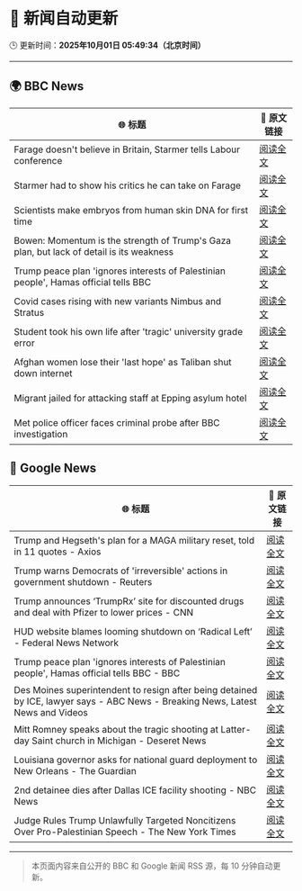 # 🧠 新闻自动更新

🕒 更新时间：**2025年10月01日 05:49:34（北京时间）**

---

## 🌍 BBC News

| 🌐 标题 | 🔗 原文链接 |
|--------|-------------|
| Farage doesn't believe in Britain, Starmer tells Labour conference | [阅读全文](https://www.bbc.com/news/articles/c749vy43l74o?at_medium=RSS&at_campaign=rss) |
| Starmer had to show his critics he can take on Farage | [阅读全文](https://www.bbc.com/news/articles/cpw1jwdlz7lo?at_medium=RSS&at_campaign=rss) |
| Scientists make embryos from human skin DNA for first time | [阅读全文](https://www.bbc.com/news/articles/c4g2vyee0zlo?at_medium=RSS&at_campaign=rss) |
| Bowen: Momentum is the strength of Trump's Gaza plan, but lack of detail is its weakness | [阅读全文](https://www.bbc.com/news/articles/cn829deeje3o?at_medium=RSS&at_campaign=rss) |
| Trump peace plan 'ignores interests of Palestinian people', Hamas official tells BBC | [阅读全文](https://www.bbc.com/news/articles/cx2j97jldkmo?at_medium=RSS&at_campaign=rss) |
| Covid cases rising with new variants Nimbus and Stratus | [阅读全文](https://www.bbc.com/news/articles/c3rv3y9jnryo?at_medium=RSS&at_campaign=rss) |
| Student took his own life after 'tragic' university grade error | [阅读全文](https://www.bbc.com/news/articles/cy5016evdp2o?at_medium=RSS&at_campaign=rss) |
| Afghan women lose their 'last hope' as Taliban shut down internet | [阅读全文](https://www.bbc.com/news/articles/c98dmq03n92o?at_medium=RSS&at_campaign=rss) |
| Migrant jailed for attacking staff at Epping asylum hotel | [阅读全文](https://www.bbc.com/news/articles/c4gzxv7lxw8o?at_medium=RSS&at_campaign=rss) |
| Met police officer faces criminal probe after BBC investigation | [阅读全文](https://www.bbc.com/news/articles/cx2j9vwvz71o?at_medium=RSS&at_campaign=rss) |

## 📰 Google News

| 🌐 标题 | 🔗 原文链接 |
|--------|-------------|
| Trump and Hegseth's plan for a MAGA military reset, told in 11 quotes - Axios | [阅读全文](https://news.google.com/rss/articles/CBMif0FVX3lxTFBvSF9vT25QNkMxSG5RZGtiZmd6djh2Ym1KTEFRTWNMSFRGNE1iYzRHd29oWHFpaXQtV0FIVFFBbnktSVZpLW0zZnFRV0o0dTNYRDNpZmFHeG9OY1UzaF9kZjlLWDhOcEVDcEl0a1lCa21Ea0VGV0lOdjFpTWppaWs?oc=5) |
| Trump warns Democrats of 'irreversible' actions in government shutdown - Reuters | [阅读全文](https://news.google.com/rss/articles/CBMimgFBVV95cUxNdXNiQy1vWWJVRTRYNDVGMThzQ19TTktZbi1tUlZ4S0NjZnFWVDZwbjZNMEFEblhKd0l3VUJjUFVnMk5iWk5lRk5PYU1xQWVOYmtMZC1mZTlQbjR6S0RZNHpyelAwdGZlOHRtc3l2a1VfV2pJQ041dEdYOTdrd2pFcnN0TFBhUGwtZEc5Tl83ZVNBSkZrUDNueG13?oc=5) |
| Trump announces ‘TrumpRx’ site for discounted drugs and deal with Pfizer to lower prices - CNN | [阅读全文](https://news.google.com/rss/articles/CBMickFVX3lxTFBHdmZZN25DQkptdXpzNE92Q0s4dzlOTVAzNmlkUEZ5d2JGWWdsTDhmcktsUVVMcTRrQklEV015Szg5eDEzZndTbFJRRDMyUzNNVFZnenEzUC1LUEVxRWx5UnFpMWItSWhtUnkyX3dyOGNUUQ?oc=5) |
| HUD website blames looming shutdown on ‘Radical Left’ - Federal News Network | [阅读全文](https://news.google.com/rss/articles/CBMisAFBVV95cUxPVlc5a1ZRV0szdHNVc3R5UnlvZU1iLW11azBNcTVkbUlWaS1SUjMwaERLNUlwM3ozMkV0WE03Z1VkalNpNUlZOEtRUEhpRWFUc2IzaXhsTG9tNWh5dS1Vb0Fsc3htZTJaQ1RadnJSUlpzUHNmSllURnI5WXJHM2pDT21KS0FfTkhLM3FJZkhha0VNUl85WWxYYjhLcGhrX2hBUmZ1eTR1bUk2MGctZmVKcQ?oc=5) |
| Trump peace plan 'ignores interests of Palestinian people', Hamas official tells BBC - BBC | [阅读全文](https://news.google.com/rss/articles/CBMiWkFVX3lxTE9Fc2dMblpqOTdiVDRpVmQ3S241aUNuVmk3UEN2LWFQQkdwcGtrM3ZzR3ZFVm5MZUUzdGROLU8zVDc4aUhLR0h5bWRpTWJLUldaV3pBVG1jbWpuZ9IBX0FVX3lxTE1kdVhPLUJzdEVUSGZFemFXSmJZVDVqTVRpaVo5aWFGTHhndjN0eW9iS1JrTU1nR2U2cTU3TWNwZ1U1Uk9kUnJvT1U2a2l0YXU3dDV0Sm4wb1Y1bXVxOVRF?oc=5) |
| Des Moines superintendent to resign after being detained by ICE, lawyer says - ABC News - Breaking News, Latest News and Videos | [阅读全文](https://news.google.com/rss/articles/CBMipgFBVV95cUxPbXFmU1dMUnNwMDNXaEsxdjY0eUhRcVZrdFdiQ2hMRGNRV2lnNlRMOWdXZnMyNWx2WkVMeHhQSFpTSlMwQ1g5eWJabnJ4TEhkdWhXVmQ2bDRtTXdCd2k5dERWQ1VkQ1hvSVJHUE9MbzlBcDJpOE9pVHVpSVdJeXotRG5vbkFnS2EtSENYa3Rad0ZKOUpUWERrcUNTd0EtZmppdm1WLXF30gGrAUFVX3lxTFBPNm9sUVdCRHVNQ0tLU3lERkJiY0RPZzdZZXhvQUNFeXdCb25URHVwYWh5VnFxQ1FfM1N6TEFkaHgzemUyMy1yeXFkMTZIT2hsMWpCQjZCcUtyT05iSDJNdzhCVkZNVWYwTHQ4ZmlTYnBlX1JwdVlPX3lIV1dRbjhRVnhoYWoya3FndXc0SDAxc3hRemh5TXhWSVlxLVBDVlE0b09ZRGk3MFpQUQ?oc=5) |
| Mitt Romney speaks about the tragic shooting at Latter-day Saint church in Michigan - Deseret News | [阅读全文](https://news.google.com/rss/articles/CBMiqAFBVV95cUxPejNBMmtwTlg0b0twS1VrSTVUZmZpWmxmcFNaM3REYXZIVlYweHZRSlNuYzFzWDJKZHJTNUx6S0pRUnJUeU5VRGN2NjZZclN4N1lpZlN0eGZxZ216VjhjSU52TnRGYk55QjNxbWtNWE9vTU9QZHhVVlB6QmpLMEpVeGpXenN0Y1l2RUw0aERWYmNGMkdZWEoxNm9FYjByY2lqUGJXRWpmc2w?oc=5) |
| Louisiana governor asks for national guard deployment to New Orleans - The Guardian | [阅读全文](https://news.google.com/rss/articles/CBMinAFBVV95cUxOMXFGUVI3XzdhVnZtdlIzWWc3aUk5em1LQWhJb09iY0NqWnFWWmhvQjBaS1IyejU3bDc1VWlYZEdZSDZfZ2pLMEJhNDZEcTAwUWM2WHhqZE1LQjloRHRqMlBoTEF3Q0lNYjNxUkpUMFg0dkYtMjI3LWtocXpqZnMyTW5nT1pNM2RVZ1pDOXE2RTJGdHgzWjRNNUJ3WS0?oc=5) |
| 2nd detainee dies after Dallas ICE facility shooting - NBC News | [阅读全文](https://news.google.com/rss/articles/CBMimgFBVV95cUxOWHgybVE3WkpXTUEyRWFkVkdOYmFfMEJsWHZnTnhiT2pteFhxenNWQ3F1VC1zLWdKNUoyN3p3Qm1sX3B6Q19kMW9Sa0lvalY4N0NjTkVJZjRBT05HaTloNllzZUpNcUxBWVJiSjNZblVHX05PZkRFRWFFZDRnNE1mSlJVZmZDazl4d0lPVDFVMHRXZnE0Nld6Tnh30gFWQVVfeXFMTmx0TzNnUTA0Mmc1NDFxdlJvUVNlMzRDTFN0YmNwaElLZnZMdUZ5ZEdTRnlBMUNyQWEzOVhWaXp5UndwaExCb3gxYXZkQnM3N1ROUDNGV1E?oc=5) |
| Judge Rules Trump Unlawfully Targeted Noncitizens Over Pro-Palestinian Speech - The New York Times | [阅读全文](https://news.google.com/rss/articles/CBMijwFBVV95cUxQd3JHdktSWmI3RVRabWZLc0FuT0lfS1RMUmgyUGRXNzQ5amJpcEZEZDY5dlF5NFNTLWh4eUdxdE9MV1Q1Y0hvUElxNjlMQ2dGRGUxdENCTS0xOTJxeXdiSmdKZWEyeWdhZGxva3RWNUUzeURLamlnUnRjRU1kc0dvRnZneXRLQkNLaWQ0ZlZ3SQ?oc=5) |

---
> 本页面内容来自公开的 BBC 和 Google 新闻 RSS 源，每 10 分钟自动更新。